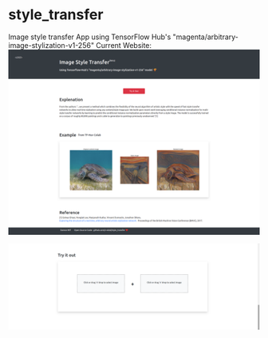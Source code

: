# style_transfer

Image style transfer App using TensorFlow Hub's "magenta/arbitrary-image-stylization-v1-256"
Current Website:
![website image](images/style_transfer_website_capture.png)

![tryitout image](images/style_transfer_tryitout.png)
